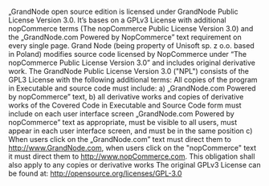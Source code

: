 „GrandNode open source edition is licensed under GrandNode Public License Version 3.0. It’s bases on a GPLv3 License with additional nopCommerce terms (The nopCommerce Public License Version 3.0) and the „GrandNode.com Powered by NopCommerce” text requirement on every single page.
Grand Node (being property of Unisoft sp. z o.o. based in Poland) modifies source code licensed by NopCommerce under “The nopCommerce Public License Version 3.0” and includes original derivative work.
The GrandNode Public License Version 3.0 ("NPL") consists of the GPL3 License with the following additional terms:
All copies of the program in Executable and source code must include:
a) „GrandNode.com Powered by nopCommerce” text,
b) all derivative works and copies of derivative works of the Covered Code in Executable and Source Code form must include on each user interface screen „GrandNode.com Powered by nopCommerce” text as appropriate, must be visible to all users, must appear in each user interface screen, and must be in the same position
c) When users click on the „GrandNode.com” text must direct them to http://www.GrandNode.com, when users click on the "nopCommerce" text it must direct them to http://www.nopCommerce.com. This obligation shall also apply to any copies or derivative works
The original GPLv3 License can be found at: http://opensource.org/licenses/GPL-3.0
